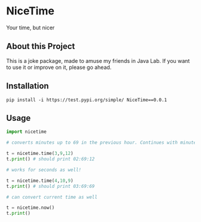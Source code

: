 # NiceTime
Your time, but nicer

## About this Project
This is a joke package, made to amuse my friends in Java Lab. If you want to use it or improve on it, please go ahead.

## Installation
```
pip install -i https://test.pypi.org/simple/ NiceTime==0.0.1
```

## Usage
```python
import nicetime

# converts minutes up to 69 in the previous hour. Continues with minute 10 in current hour. 

t = nicetime.time(3,9,12)
t.print() # should print 02:69:12

# works for seconds as well!

t = nicetime.time(4,10,9)
t.print() # should print 03:69:69

# can convert current time as well

t = nicetime.now()
t.print()

```
